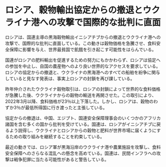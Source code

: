 # ロシア、穀物輸出協定からの撤退とウクライナ港への攻撃で国際的な批判に直面

ロシアは、国連主導の黒海穀物輸出イニシアチブからの撤退とウクライナ港への攻撃で、国際的な批判に直面している。この動きは穀物価格を急騰させ、食料安全保障に影響を与え、世界最貧国で飢餓を引き起こす可能性をはらんでいる。

国連がロシアの肥料輸出を促進するための努力にもかかわらず、ロシアは協定への参加を中止し、自国の農産物へのより良い世界的なアクセスを要求している。ロシアの協定からの撤退と、ウクライナの黒海港へのすべての船舶を紛争に関与していると見なす発表は、事実上ロシアの封鎖を再び課している。

昨年仲介されたウクライナ穀物取引は、ロシアの封鎖によって世界的な食料価格が急騰した後、ウクライナからの穀物の輸送を再開させた。この取引により、2022年3月以降、食料価格が23％以上下落した。しかし、ロシアは、穀物のわずか3％が最低所得国に行き渡ったと主張している。

協定からの撤退は、中国、エジプト、国連安全保障理事会のいくつかのアフリカ諸国を含む多くの国から批判を受けている。国連は、ロシアがイニシアチブに戻るよう説得し、ウクライナとロシアからの穀物と肥料が世界市場に届くようにするための取り組みを継続することを約束している。

最近の動きでは、ロシア軍が黒海沿岸のウクライナ港や農業施設を攻撃し、食料安全保障へのさらなる混乱への懸念を高めている。国連は、民間インフラへの攻撃は戦争犯罪に当たる可能性があると警告している。